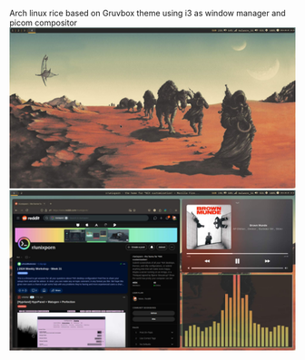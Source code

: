 Arch linux rice based on Gruvbox theme using i3 as window manager and picom compositor
![Desktop](Desktop.jpg)
![Apps](apps.jpg)
